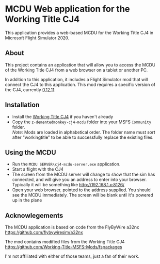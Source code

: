# MCDU Web application for the Working Title CJ4

This application provides a web-based MCDU for the Working Title CJ4
in Microsoft Flight Simulator 2020.

## About
This project contains an application that will allow you to access
the MCDU of the Working Title CJ4 from a web browser on a tablet
or another PC.

In addition to this application, it includes a Flight Simulator mod
that will connect the CJ4 to this application.   This mod requires
a specific version of the CJ4, currently [0.12.11](https://www.workingtitle.aero/packages/cj4/2021/12/07/cj4-release-v0.12.11.html)

## Installation
* Install the [Working Title CJ4](https://www.workingtitle.aero/packages/cj4/) if you haven't already
* Copy the `z-dementedmonkey-cj4-mcdu` folder into your MSFS `Community` folder.<br/>
*Note:* Mods are loaded in alphabetical order.  The folder name must sort after "workingtitle" to be able to successfully
replace the existing files.

## Using the MCDU
* Run the `MCDU SERVER\cj4-mcdu-server.exe` application.
* Start a flight with the CJ4
* The screen from the MCDU server will change to show that
the sim has connected, and will give you an address to enter
into your browser.   Typically it will be something like http://192.168.1.x:8126/
* Open your web browser, pointed to the address supplied.   You should see the MCDU immediately.   The screen will be
blank until it's powered up in the plane

## Acknowlegements
The MCDU application is based on code from the FlyByWire a32nx https://github.com/flybywiresim/a32nx 

The mod contains modified files from the Working Title CJ4 https://github.com/Working-Title-MSFS-Mods/fspackages

I'm not affiliated with either of those teams, just a fan of their work.
